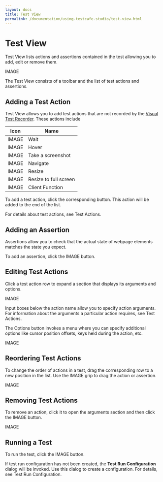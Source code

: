 ```yaml
---
layout: docs
title: Test View
permalink: /documentation/using-testcafe-studio/test-view.html
---
```

# Test View

Test View lists actions and assertions contained in the test allowing you to add, edit or remove them.

IMAGE

The Test View consists of a toolbar and the list of test actions and assertions.

## Adding a Test Action

Test View allows you to add test actions that are not recorded by the [Visual Test Recorder](visual-test-recorder.md). These actions include

Icon | Name
---- | ------
IMAGE | Wait
IMAGE | Hover
IMAGE | Take a screenshot
IMAGE | Navigate
IMAGE | Resize
IMAGE | Resize to full screen
IMAGE | Client Function

To add a test action, click the corresponding button. This action will be added to the end of the list.

For details about test actions, see Test Actions.

## Adding an Assertion

Assertions allow you to check that the actual state of webpage elements matches the state you expect.

To add an assertion, click the IMAGE button.

## Editing Test Actions

Click a test action row to expand a section that displays its arguments and options.

IMAGE

Input boxes below the action name allow you to specify action arguments. For information about the arguments a particular action requires, see Test Actions.

The Options button invokes a menu where you can specify additional options like cursor position offsets, keys held during the action, etc.

IMAGE

## Reordering Test Actions

To change the order of actions in a test, drag the corresponding row to a new position in the list. Use the IMAGE grip to drag the action or assertion.

IMAGE

## Removing Test Actions

To remove an action, click it to open the arguments section and then click the IMAGE button.

IMAGE

## Running a Test

To run the test, click the IMAGE button.

If test run configuration has not been created, the **Test Run Configuration** dialog will be invoked. Use this dialog to create a configuration. For details, see Test Run Configuration.
